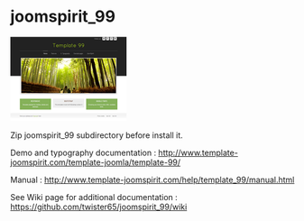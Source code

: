 # joomspirit_99
![JoomSpirit 99](joomspirit_99/template_thumbnail.png)

Zip joomspirit_99 subdirectory before install it.

Demo and typography documentation :
http://www.template-joomspirit.com/template-joomla/template-99/

Manual :
http://www.template-joomspirit.com/help/template_99/manual.html

See Wiki page for additional documentation : 
https://github.com/twister65/joomspirit_99/wiki

